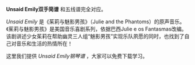 

**Unsaid Emily双手简谱** 和五线谱完全对应。

_Unsaid Emily_ 是《茱莉与魅影男孩》（Julie and the
Phantoms）的原声音乐。《茱莉与魅影男孩》是美国音乐喜剧系列，依据巴西Julie e os
Fantasmas改编。该剧讲述少女茱莉在帮助幽灵三人组“魅影男孩”实现乐队夙愿的同时，也找到了自己对音乐和生活的热情所在！

这里我们提供 _Unsaid Emily钢琴谱_ ，大家可以免费下载学习。


